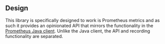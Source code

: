 ## Design

This library is specifically designed to work is Prometheus metrics and as such it provides an opinionated API that
mirrors the functionality in the [Prometheus Java client]. Unlike the Java client, the API and recording functionality
are separated.


[Prometheus Java client]: https://github.com/prometheus/client_java/
